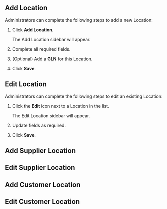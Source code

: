 ## Add Location

Administrators can complete the following steps to add a new Location:

1. Click **Add Location**.

    The Add Location sidebar will appear.

1. Complete all required fields.

1. (Optional) Add a **GLN** for this Location.

1. Click **Save**.

## Edit Location

Administrators can complete the following steps to edit an existing Location:

1. Click the **Edit** icon next to a Location in the list.

    The Edit Location sidebar will appear.

1. Update fields as required.

1. Click **Save**.

## Add Supplier Location

## Edit Supplier Location

## Add Customer Location

## Edit Customer Location